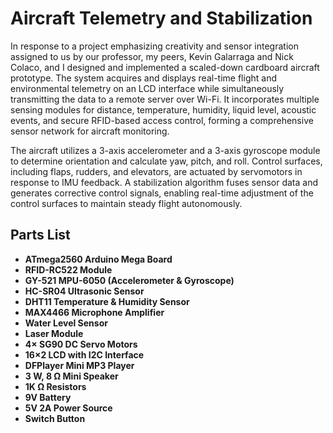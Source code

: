 # Aircraft Telemetry and Stabilization
In response to a project emphasizing creativity and sensor integration assigned to us by our professor, my peers, Kevin Galarraga and Nick Colaco, and I designed and implemented a scaled-down cardboard aircraft prototype. The system acquires and displays real-time flight and environmental telemetry on an LCD interface while simultaneously transmitting the data to a remote server over Wi-Fi. It incorporates multiple sensing modules for distance, temperature, humidity, liquid level, acoustic events, and secure RFID-based access control, forming a comprehensive sensor network for aircraft monitoring.

The aircraft utilizes a 3-axis accelerometer and a 3-axis gyroscope module to determine orientation and calculate yaw, pitch, and roll. Control surfaces, including flaps, rudders, and elevators, are actuated by servomotors in response to IMU feedback. A stabilization algorithm fuses sensor data and generates corrective control signals, enabling real-time adjustment of the control surfaces to maintain steady flight autonomously.

## Parts List
- **ATmega2560 Arduino Mega Board**  
- **RFID-RC522 Module**  
- **GY-521 MPU-6050 (Accelerometer & Gyroscope)**  
- **HC-SR04 Ultrasonic Sensor**  
- **DHT11 Temperature & Humidity Sensor**  
- **MAX4466 Microphone Amplifier**  
- **Water Level Sensor**  
- **Laser Module**  
- **4× SG90 DC Servo Motors**  
- **16×2 LCD with I2C Interface**  
- **DFPlayer Mini MP3 Player**  
- **3 W, 8 Ω Mini Speaker**  
- **1K Ω Resistors**  
- **9V Battery**  
- **5V 2A Power Source**  
- **Switch Button**